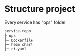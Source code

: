 # Structure project

Every service has "ops" folder

```markdown
service-repo
├ ops
├─ Dockerfile
├─ helm chart
├─ ci.yaml
```



